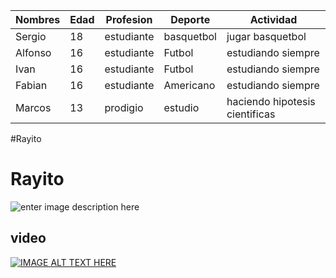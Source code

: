 | Nombres | Edad | Profesion  | Deporte    | Actividad                      |
|---------|------|------------|------------|--------------------------------|
| Sergio  | 18   | estudiante | basquetbol | jugar basquetbol               |
| Alfonso | 16   | estudiante | Futbol     | estudiando siempre             |
| Ivan    | 16   | estudiante | Futbol     | estudiando siempre             |
| Fabian  | 16   | estudiante | Americano  | estudiando siempre             |
| Marcos  | 13   | prodigio   | estudio    | haciendo hipotesis cientificas |
#Rayito

# Rayito



![enter image description here](https://lh3.googleusercontent.com/xJcdEsux5LEqe0MV8IRQL2nnuX6EviZlb6Gt8YwNXg3LoUwT4s3qO7Vp5YTlVTaXwEn0czWc9e8 )
## video

[![IMAGE ALT TEXT HERE](https://img.youtube.com/vi/kLpH1nSLJSs/0.jpg)](https://www.youtube.com/watch?v=kLpH1nSLJSs)

